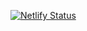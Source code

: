 [![Netlify Status](https://api.netlify.com/api/v1/badges/b5c2a1e4-c7c5-476e-824f-2021f3398d4b/deploy-status)](https://app.netlify.com/sites/dhi-spaces/deploys)